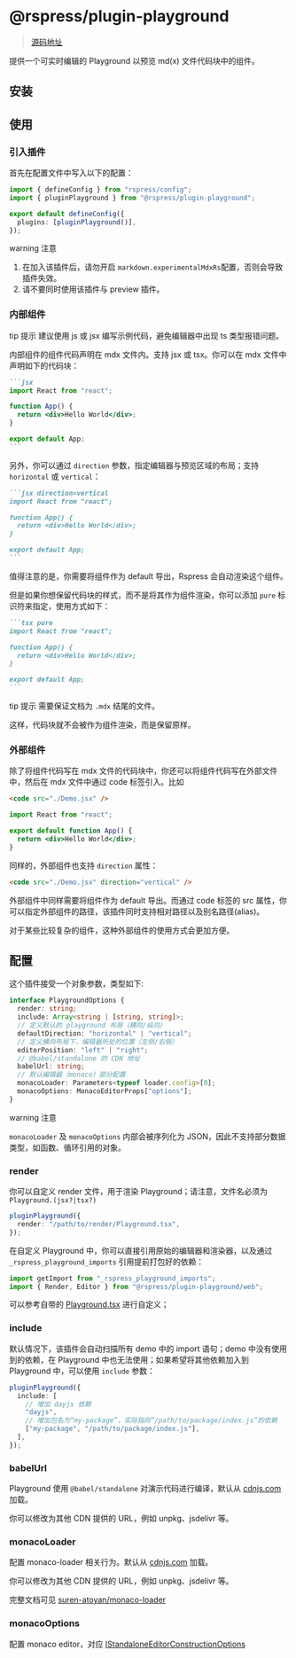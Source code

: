 # @rspress/plugin-playground

> [源码地址](https://github.com/web-infra-dev/rspress/tree/main/packages/plugin-playground)

提供一个可实时编辑的 Playground 以预览 md(x) 文件代码块中的组件。

## 安装

## 使用

### 引入插件

首先在配置文件中写入以下的配置：

```ts
import { defineConfig } from "rspress/config";
import { pluginPlayground } from "@rspress/plugin-playground";

export default defineConfig({
  plugins: [pluginPlayground()],
});
```

warning 注意

1. 在加入该插件后，请勿开启 `markdown.experimentalMdxRs`配置，否则会导致插件失效。
2. 请不要同时使用该插件与 preview 插件。

### 内部组件

tip 提示
建议使用 js 或 jsx 编写示例代码，避免编辑器中出现 ts 类型报错问题。

内部组件的组件代码声明在 mdx 文件内。支持 jsx 或 tsx。你可以在 mdx 文件中声明如下的代码块：

````md
```jsx
import React from "react";

function App() {
  return <div>Hello World</div>;
}

export default App;
```
````

另外，你可以通过 `direction` 参数，指定编辑器与预览区域的布局；支持 `horizontal` 或 `vertical`：

````md
```jsx direction=vertical
import React from "react";

function App() {
  return <div>Hello World</div>;
}

export default App;
```
````

值得注意的是，你需要将组件作为 default 导出，Rspress 会自动渲染这个组件。

但是如果你想保留代码块的样式，而不是将其作为组件渲染，你可以添加 `pure` 标识符来指定，使用方式如下：

````md pure
```tsx pure
import React from "react";

function App() {
  return <div>Hello World</div>;
}

export default App;
```
````

tip 提示
需要保证文档为 `.mdx` 结尾的文件。

这样，代码块就不会被作为组件渲染，而是保留原样。

### 外部组件

除了将组件代码写在 mdx 文件的代码块中，你还可以将组件代码写在外部文件中，然后在 mdx 文件中通过 code 标签引入。比如

```md
<code src="./Demo.jsx" />
```

```jsx
import React from "react";

export default function App() {
  return <div>Hello World</div>;
}
```

同样的，外部组件也支持 `direction` 属性：

```md
<code src="./Demo.jsx" direction="vertical" />
```

外部组件中同样需要将组件作为 default 导出。而通过 code 标签的 src 属性，你可以指定外部组件的路径，该插件同时支持相对路径以及别名路径(alias)。

对于某些比较复杂的组件，这种外部组件的使用方式会更加方便。

## 配置

这个插件接受一个对象参数，类型如下:

```ts
interface PlaygroundOptions {
  render: string;
  include: Array<string | [string, string]>;
  // 定义默认的 playground 布局（横向/纵向）
  defaultDirection: "horizontal" | "vertical";
  // 定义横向布局下，编辑器所处的位置（左侧/右侧）
  editorPosition: "left" | "right";
  // @babel/standalone 的 CDN 地址
  babelUrl: string;
  // 默认编辑器（monaco）部分配置
  monacoLoader: Parameters<typeof loader.config>[0];
  monacoOptions: MonacoEditorProps["options"];
}
```

warning 注意

`monacoLoader` 及 `monacoOptions` 内部会被序列化为 JSON，因此不支持部分数据类型，如函数、循环引用的对象。

### render

你可以自定义 render 文件，用于渲染 Playground；请注意，文件名必须为 `Playground.(jsx?|tsx?)`

```ts
pluginPlayground({
  render: "/path/to/render/Playground.tsx",
});
```

在自定义 Playground 中，你可以直接引用原始的编辑器和渲染器，以及通过 `_rspress_playground_imports` 引用提前打包好的依赖：

```ts
import getImport from "_rspress_playground_imports";
import { Render, Editor } from "@rspress/plugin-playground/web";
```

可以参考自带的 [Playground.tsx](https://github.com/web-infra-dev/rspress/tree/main/packages/plugin-playground/static/global-components/Playground.tsx) 进行自定义；

### include

默认情况下，该插件会自动扫描所有 demo 中的 import 语句；demo 中没有使用到的依赖，在 Playground 中也无法使用；如果希望将其他依赖加入到 Playground 中，可以使用 `include` 参数：

```ts
pluginPlayground({
  include: [
    // 增加 dayjs 依赖
    "dayjs",
    // 增加包名为“my-package”，实际指向“/path/to/package/index.js”的依赖
    ["my-package", "/path/to/package/index.js"],
  ],
});
```

### babelUrl

Playground 使用 `@babel/standalone` 对演示代码进行编译，默认从 [cdnjs.com](https://cdnjs.cloudflare.com/ajax/libs/babel-standalone/7.22.20/babel.min.js) 加载。

你可以修改为其他 CDN 提供的 URL，例如 unpkg、jsdelivr 等。

### monacoLoader

配置 monaco-loader 相关行为。默认从 [cdnjs.com](https://cdnjs.com/libraries/monaco-editor) 加载。

你可以修改为其他 CDN 提供的 URL，例如 unpkg、jsdelivr 等。

完整文档可见 [suren-atoyan/monaco-loader](https://github.com/suren-atoyan/monaco-loader#config)

### monacoOptions

配置 monaco editor，对应 [IStandaloneEditorConstructionOptions](https://microsoft.github.io/monaco-editor/typedoc/interfaces/editor.IStandaloneEditorConstructionOptions.html)
